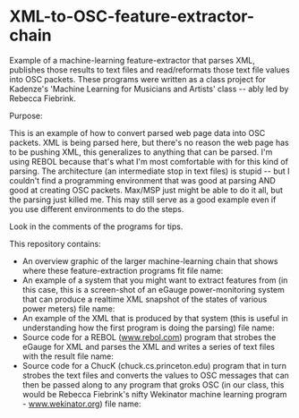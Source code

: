 # XML-to-OSC-feature-extractor-chain
Example of a machine-learning feature-extractor that parses XML, publishes those results to text files and read/reformats those text file values into OSC packets.  These programs were written as a class project for Kadenze's 'Machine Learning for Musicians and Artists' class -- ably led by Rebecca Fiebrink.  

Purpose:

This is an example of how to convert parsed web page data into OSC packets.  XML is being parsed here, but there's no reason the web page has to be pushing XML, this generalizes to anything that can be parsed.  I'm using REBOL because that's what I'm most comfortable with for this kind of parsing.  The architecture (an intermediate stop in text files) is stupid -- but I couldn't find a programming environment that was good at parsing AND good at creating OSC packets.  Max/MSP just might be able to do it all, but the parsing just killed me.  This may still serve as a good example even if you use different environments to do the steps.

Look in the comments of the programs for tips.

This repository contains:

- An overview graphic of the larger machine-learning chain that shows where these feature-extraction programs fit   file name:
- An example of a system that you might want to extract features from (in this case, this is a screen-shot of an eGauge power-monitoring system that can produce a realtime XML snapshot of the states of various power meters)  file name:
- An example of the XML that is produced by that system (this is useful in understanding how the first program is doing the parsing)  file name:  
- Source code for a REBOL (www.rebol.com) program that strobes the eGauge for XML and parses the XML and writes a series of text files with the result   file name:
- Source code for a ChucK (chuck.cs.princeton.edu) program that in turn strobes the text files and converts the values to OSC messages that can then be passed along to any program that groks OSC (in our class, this would be Rebecca Fiebrink's nifty Wekinator machine learning program - www.wekinator.org)  file name:
